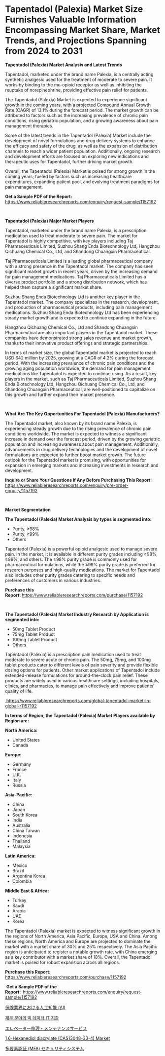 <p><h1>Tapentadol (Palexia) Market Size Furnishes Valuable Information Encompassing Market Share, Market Trends, and Projections Spanning from 2024 to 2031</h1></p><p><strong>Tapentadol (Palexia) Market Analysis and Latest Trends</strong></p>
<p><p>Tapentadol, marketed under the brand name Palexia, is a centrally acting synthetic analgesic used for the treatment of moderate to severe pain. It works by binding to the mu-opioid receptor as well as inhibiting the reuptake of norepinephrine, providing effective pain relief for patients.</p><p>The Tapentadol (Palexia) Market is expected to experience significant growth in the coming years, with a projected Compound Annual Growth Rate (CAGR) of 13.1% during the forecast period. The market growth can be attributed to factors such as the increasing prevalence of chronic pain conditions, rising geriatric population, and a growing awareness about pain management therapies.</p><p>Some of the latest trends in the Tapentadol (Palexia) Market include the development of novel formulations and drug delivery systems to enhance the efficacy and safety of the drug, as well as the expansion of distribution channels to reach a wider patient population. Additionally, ongoing research and development efforts are focused on exploring new indications and therapeutic uses for Tapentadol, further driving market growth.</p><p>Overall, the Tapentadol (Palexia) Market is poised for strong growth in the coming years, fueled by factors such as increasing healthcare expenditures, expanding patient pool, and evolving treatment paradigms for pain management.</p></p>
<p><strong>Get a Sample PDF of the Report:&nbsp;</strong> <a href="https://www.reliableresearchreports.com/enquiry/request-sample/1157192">https://www.reliableresearchreports.com/enquiry/request-sample/1157192</a></p>
<p>&nbsp;</p>
<p><strong>Tapentadol (Palexia) Major Market Players</strong></p>
<p><p>Tapentadol, marketed under the brand name Palexia, is a prescription medication used to treat moderate to severe pain. The market for Tapentadol is highly competitive, with key players including Taj Pharmaceuticals Limited, Suzhou Shang Enda Biotechnology Ltd, Hangzhou Qichuang Chemical Co., Ltd, and Shandong Chuangxin Pharmaceutical.</p><p>Taj Pharmaceuticals Limited is a leading global pharmaceutical company with a strong presence in the Tapentadol market. The company has seen significant market growth in recent years, driven by the increasing demand for pain management medications. Taj Pharmaceuticals Limited has a diverse product portfolio and a strong distribution network, which has helped them capture a significant market share.</p><p>Suzhou Shang Enda Biotechnology Ltd is another key player in the Tapentadol market. The company specializes in the research, development, and production of pharmaceutical products, including pain management medications. Suzhou Shang Enda Biotechnology Ltd has been experiencing steady market growth and is expected to continue expanding in the future.</p><p>Hangzhou Qichuang Chemical Co., Ltd and Shandong Chuangxin Pharmaceutical are also important players in the Tapentadol market. These companies have demonstrated strong sales revenue and market growth, thanks to their innovative product offerings and strategic partnerships.</p><p>In terms of market size, the global Tapentadol market is projected to reach USD 642 million by 2025, growing at a CAGR of 4.2% during the forecast period. With the increasing prevalence of chronic pain conditions and the growing aging population worldwide, the demand for pain management medications like Tapentadol is expected to continue rising. As a result, key players in the market, such as Taj Pharmaceuticals Limited, Suzhou Shang Enda Biotechnology Ltd, Hangzhou Qichuang Chemical Co., Ltd, and Shandong Chuangxin Pharmaceutical, are well-positioned to capitalize on this growth and further expand their market presence.</p></p>
<p>&nbsp;</p>
<p><strong>What Are The Key Opportunities For Tapentadol (Palexia) Manufacturers?</strong></p>
<p><p>The Tapentadol market, also known by its brand name Palexia, is experiencing steady growth due to the rising prevalence of chronic pain conditions worldwide. The market is expected to witness a significant increase in demand over the forecast period, driven by the growing geriatric population and increasing awareness about pain management. Additionally, advancements in drug delivery technologies and the development of novel formulations are expected to further boost market growth. The future outlook for the Tapentadol market is promising, with opportunities for expansion in emerging markets and increasing investments in research and development.</p></p>
<p><strong>Inquire or Share Your Questions If Any Before Purchasing This Report:</strong> <a href="https://www.reliableresearchreports.com/enquiry/pre-order-enquiry/1157192">https://www.reliableresearchreports.com/enquiry/pre-order-enquiry/1157192</a></p>
<p>&nbsp;</p>
<p><strong>Market Segmentation</strong></p>
<p><strong>The Tapentadol (Palexia) Market Analysis by types is segmented into:</strong></p>
<p><ul><li>Purity, ≥98%</li><li>Purity, ≥99%</li><li>Others</li></ul></p>
<p><p>Tapentadol (Palexia) is a powerful opioid analgesic used to manage severe pain. In the market, it is available in different purity grades including ≥98%, ≥99%, and others. The ≥98% purity grade is commonly used for pharmaceutical formulations, while the ≥99% purity grade is preferred for research purposes and high-quality medications. The market for Tapentadol also includes other purity grades catering to specific needs and preferences of customers in various industries.</p></p>
<p><strong>Purchase this Report:&nbsp;</strong><a href="https://www.reliableresearchreports.com/purchase/1157192">https://www.reliableresearchreports.com/purchase/1157192</a></p>
<p>&nbsp;</p>
<p><strong>The Tapentadol (Palexia) Market Industry Research by Application is segmented into:</strong></p>
<p><ul><li>50mg Tablet Product</li><li>75mg Tablet Product</li><li>100mg Tablet Product</li><li>Others</li></ul></p>
<p><p>Tapentadol (Palexia) is a prescription pain medication used to treat moderate to severe acute or chronic pain. The 50mg, 75mg, and 100mg tablet products cater to different levels of pain severity and provide flexible dosing options for patients. Other market applications of Tapentadol include extended-release formulations for around-the-clock pain relief. These products are widely used in various healthcare settings, including hospitals, clinics, and pharmacies, to manage pain effectively and improve patients' quality of life.</p></p>
<p><a href="https://www.reliableresearchreports.com/global-tapentadol-market-in-global-r1157192">&nbsp;https://www.reliableresearchreports.com/global-tapentadol-market-in-global-r1157192</a></p>
<p><strong>In terms of Region, the Tapentadol (Palexia) Market Players available by Region are:</strong></p>
<p>
    <p> <strong> North America: </strong>
        <ul>
            <li>United States</li>
            <li>Canada</li>
        </ul>
        </p> 
    <p> <strong> Europe: </strong>
        <ul>
            <li>Germany</li>
            <li>France</li>
            <li>U.K.</li>
            <li>Italy</li>
            <li>Russia</li>
        </ul>
        </p> 
    <p> <strong> Asia-Pacific: </strong>
        <ul>
            <li>China</li>
            <li>Japan</li>
            <li>South Korea</li>
            <li>India</li>
            <li>Australia</li>
            <li>China Taiwan</li>
            <li>Indonesia</li>
            <li>Thailand</li>
            <li>Malaysia</li>
        </ul>
        </p> 
    <p> <strong> Latin America: </strong>
        <ul>
            <li>Mexico</li>
            <li>Brazil</li>
            <li>Argentina Korea</li>
            <li>Colombia</li>
        </ul>
        </p> 
    <p> <strong> Middle East & Africa: </strong>
        <ul>
            <li>Turkey</li>
            <li>Saudi</li>
            <li>Arabia</li>
            <li>UAE</li>
            <li>Korea</li>
        </ul>
    </p>
    </p>
<p><p>The Tapentadol (Palexia) market is expected to witness significant growth in the regions of North America, Asia Pacific, Europe, USA and China. Among these regions, North America and Europe are projected to dominate the market with a market share of 30% and 25% respectively. The Asia Pacific region is anticipated to register a notable growth rate, with China emerging as a key contributor with a market share of 18%. Overall, the Tapentadol market is poised for robust expansion across all regions.</p></p>
<p><strong>Purchase this Report: </strong><a href="https://www.reliableresearchreports.com/purchase/1157192">https://www.reliableresearchreports.com/purchase/1157192</a></p>
<p>&nbsp;<strong>Get a Sample PDF of the Report:&nbsp;&nbsp;</strong><a href="https://www.reliableresearchreports.com/enquiry/request-sample/1157192">https://www.reliableresearchreports.com/enquiry/request-sample/1157192</a></p>
<p><strong></strong></p>
<p><p><a href="https://medium.com/@jacksonwiza1924/%E4%BA%BA%E5%B7%A5%E7%9F%A5%E8%83%BD-ai-%E3%81%AF-2031%E5%B9%B4%E3%81%BE%E3%81%A7%E3%81%AE%E6%88%90%E5%8A%9F%E3%81%97%E3%81%9F%E3%83%93%E3%82%B8%E3%83%8D%E3%82%B9%E6%88%A6%E7%95%A5%E3%81%AE%E9%8D%B5%E3%81%A7%E3%81%99-8904af59f0f0">保険業界における人工知能 (AI)</a></p><p><a href="https://medium.com/@emmettsaynford43546/%EA%B8%88%EC%9C%B5-%EC%8B%9C%EC%9E%A5%EC%97%90%EC%84%9C%EC%9D%98-%EB%B9%85-%EB%8D%B0%EC%9D%B4%ED%84%B0-it-%EC%A7%80%EC%B6%9C-%EC%A0%84%EB%A7%9D-%EC%82%B0%EC%97%85-%EA%B0%9C%EC%9A%94-%EB%B0%8F-%EC%98%88%EC%B8%A1-2024%EB%85%84%EB%B6%80%ED%84%B0-2031%EB%85%84-956727fa4f5c">재무 분야의 빅 데이터 IT 지출</a></p><p><a href="https://github.com/mohamedbakry57/Market-Research-Report-List-4/blob/main/161360388269.md">エレベーター修理・メンテナンスサービス</a></p><p><a href="https://github.com/kufem1/Market-Research-Report-List-2/blob/main/16-hexanediol-diacrylate-cas13048-33-4-market.md">1,6-Hexanediol diacrylate (CAS13048-33-4) Market</a></p><p><a href="https://medium.com/@kelscdowell78456/%E3%83%9E%E3%83%AB%E3%83%81%E3%83%95%E3%82%A1%E3%82%AF%E3%82%BF%E8%AA%8D%E8%A8%BC-mfa-%E3%82%BB%E3%82%AD%E3%83%A5%E3%83%AA%E3%83%86%E3%82%A3%E3%82%B7%E3%82%B9%E3%83%86%E3%83%A0%E5%B8%82%E5%A0%B4-2031%E5%B9%B4%E3%81%BE%E3%81%A7%E3%81%AE%E6%88%90%E5%8A%9F%E3%81%99%E3%82%8B%E3%83%93%E3%82%B8%E3%83%8D%E3%82%B9%E6%88%A6%E7%95%A5%E3%81%AE%E9%8D%B5-b9da55eed9f5">多要素認証 (MFA) セキュリティシステム</a></p></p>